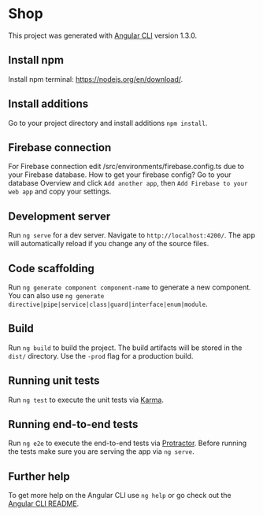 # Shop

This project was generated with [Angular CLI](https://github.com/angular/angular-cli) version 1.3.0.

## Install npm

Install npm terminal: https://nodejs.org/en/download/.

## Install additions

 Go to your project directory and install additions `npm install`.

## Firebase connection

For Firebase connection edit /src/environments/firebase.config.ts due to your Firebase database.
How to get your firebase config? Go to your database Overview and click `Add another app`, then `Add Firebase to your web app` and copy your settings.

## Development server

Run `ng serve` for a dev server. Navigate to `http://localhost:4200/`. The app will automatically reload if you change any of the source files.

## Code scaffolding

Run `ng generate component component-name` to generate a new component. You can also use `ng generate directive|pipe|service|class|guard|interface|enum|module`.

## Build

Run `ng build` to build the project. The build artifacts will be stored in the `dist/` directory. Use the `-prod` flag for a production build.

## Running unit tests

Run `ng test` to execute the unit tests via [Karma](https://karma-runner.github.io).

## Running end-to-end tests

Run `ng e2e` to execute the end-to-end tests via [Protractor](http://www.protractortest.org/).
Before running the tests make sure you are serving the app via `ng serve`.

## Further help

To get more help on the Angular CLI use `ng help` or go check out the [Angular CLI README](https://github.com/angular/angular-cli/blob/master/README.md).

